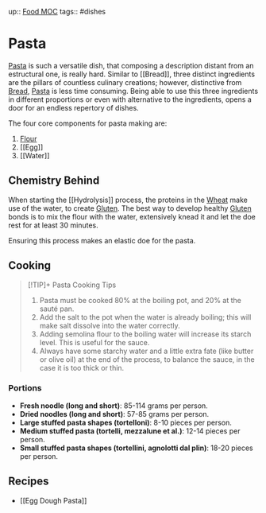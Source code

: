 up:: [Food MOC](Food%20MOC.md)
tags:: #dishes

# Pasta

[Pasta](Pasta.md) is such a versatile dish, that composing a description distant from an estructural one, is really hard. Similar to [[Bread]], three distinct ingredients are the pillars of countless culinary creations; however, distinctive from [Bread](Bread.md), [Pasta](Pasta.md) is less time consuming. Being able to use this three ingredients in different proportions or even with alternative to the ingredients, opens  a door for an endless repertory of dishes.

The four core components for pasta making are:
1. [Flour](Flour%20in%20Pasta.md)
2. [[Egg]]
3. [[Water]]

## Chemistry Behind  

When starting the [[Hydrolysis]] process, the proteins in the [Wheat](Wheat.md) make use of the water, to create [Gluten](Gluten.md). The best way to develop healthy [Gluten](Gluten.md) bonds is to mix the flour with the water, extensively knead it and let the doe rest for at least 30 minutes.

Ensuring this process makes an elastic doe for the pasta.

## Cooking 

> [!TIP]+ Pasta Cooking Tips
> 1. Pasta must be cooked 80% at the boiling pot, and 20% at the sauté pan. 
> 2. Add the salt to the pot when the water is already boiling; this will make salt dissolve into the water correctly.
> 3. Adding semolina flour to the boiling water will increase its starch level. This is useful for  the sauce. 
> 4. Always have some starchy water and a little extra fate (like butter or olive oil) at the end of the process, to balance the sauce, in the case it is too thick or thin.


### Portions
+ **Fresh noodle (long and short)**: 85-114 grams per person.
+ **Dried noodles (long and short)**:  57-85 grams per person.
+ **Large stuffed pasta shapes (tortelloni)**: 8-10 pieces per person.
+ **Medium stuffed pasta (tortelli, mezzalune et al.)**: 12-14 pieces per person.
+ **Small stuffed pasta shapes (tortellini, agnolotti dal plin)**: 18-20 pieces per person.

## Recipes
- [[Egg Dough Pasta]] 
